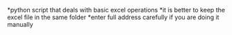 *python script that deals with basic excel operations
*it is better to keep the excel file in the same folder
*enter full address carefully if you are doing it manually

